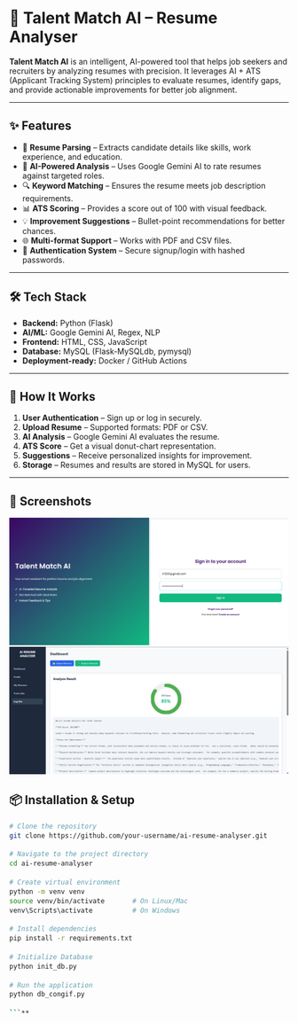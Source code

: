 # 🤖 Talent Match AI – Resume Analyser

**Talent Match AI** is an intelligent, AI-powered tool that helps job seekers and recruiters by analyzing resumes with precision. It leverages AI + ATS (Applicant Tracking System) principles to evaluate resumes, identify gaps, and provide actionable improvements for better job alignment.  

---

## ✨ Features

- 📄 **Resume Parsing** – Extracts candidate details like skills, work experience, and education.  
- 🤖 **AI-Powered Analysis** – Uses Google Gemini AI to rate resumes against targeted roles.  
- 🔍 **Keyword Matching** – Ensures the resume meets job description requirements.  
- 📊 **ATS Scoring** – Provides a score out of 100 with visual feedback.  
- 💡 **Improvement Suggestions** – Bullet-point recommendations for better chances.  
- 🌐 **Multi-format Support** – Works with PDF and CSV files.  
- 🔐 **Authentication System** – Secure signup/login with hashed passwords.  

---

## 🛠️ Tech Stack

- **Backend:** Python (Flask)  
- **AI/ML:** Google Gemini AI, Regex, NLP  
- **Frontend:** HTML, CSS, JavaScript  
- **Database:** MySQL (Flask-MySQLdb, pymysql)  
- **Deployment-ready:** Docker / GitHub Actions  

---

## 🚀 How It Works

1. **User Authentication** – Sign up or log in securely.  
2. **Upload Resume** – Supported formats: PDF or CSV.  
3. **AI Analysis** – Google Gemini AI evaluates the resume.  
4. **ATS Score** – Get a visual donut-chart representation.  
5. **Suggestions** – Receive personalized insights for improvement.  
6. **Storage** – Resumes and results are stored in MySQL for users.  

---
## 📸 Screenshots
![Login UI](static/images/login-review.png)
![Main Analysis](static/images/main-preview.png)

## 📦 Installation & Setup

```bash
# Clone the repository
git clone https://github.com/your-username/ai-resume-analyser.git

# Navigate to the project directory
cd ai-resume-analyser

# Create virtual environment
python -m venv venv
source venv/bin/activate       # On Linux/Mac
venv\Scripts\activate          # On Windows

# Install dependencies
pip install -r requirements.txt

# Initialize Database
python init_db.py

# Run the application
python db_congif.py

```**



